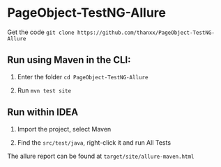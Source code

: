# PageObject-TestNG-Allure

 Get the code
`git clone https://github.com/thanxx/PageObject-TestNG-Allure`

## Run using Maven in the CLI:

1. Enter the folder
`cd PageObject-TestNG-Allure`

2. Run
`mvn test site`

## Run within IDEA

1. Import the project, select Maven

2. Find the `src/test/java`, right-click it and run All Tests

The allure report can be found at `target/site/allure-maven.html`
